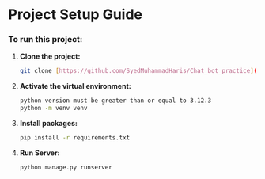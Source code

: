 # Project Setup Guide

### To run this project:

1. **Clone the project:**
   ```bash
   git clone [https://github.com/SyedMuhammadHaris/Chat_bot_practice](https://github.com/SyedMuhammadHaris/Chat_bot_practice.git)

2. **Activate the virtual environment:**
   ```bash
   python version must be greater than or equal to 3.12.3
   python -m venv venv

3. **Install packages:**
   ```bash
   pip install -r requirements.txt


4. **Run Server:**
   ```bash
   python manage.py runserver
